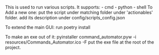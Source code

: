 This is used to run various scripts. 
It supports:
    - cmd
    - python
    - shell
To Add a new one:
put the script under matching folder under 'actionables' folder.
add its description under config/scripts_config.json

To extend the main GUI:
run poetry install

To make an exe out of it:
pyinstaller command_automator.pyw -i resources/Commands_Automator.ico -F
put the exe file at the root of the project.